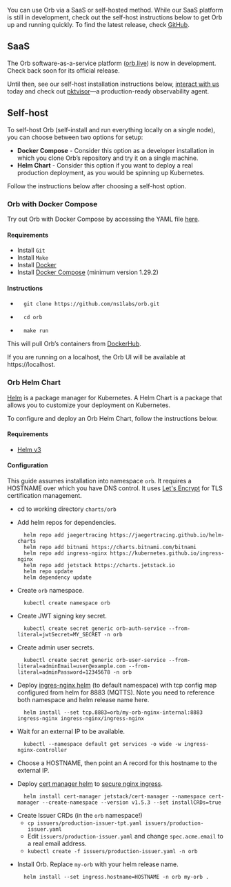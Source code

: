 You can use Orb via a SaaS or self-hosted method. While our SaaS platform is still in development, check out the self-host instructions below to get Orb up and running quickly. To find the latest release, check [GitHub](https://github.com/ns1labs/orb/releases).

## SaaS
The Orb software-as-a-service platform ([orb.live](http://orb.live)) is now in development. Check back soon for its official release.

Until then, see our self-host installation instructions below, [interact with us](https://getorb.io/contact/) today and check out [pktvisor](https://pktvisor.dev/)—a production-ready observability agent.

## Self-host
To self-host Orb (self-install and run everything locally on a single node), you can choose between two options for setup:

* **Docker Compose** - Consider this option as a developer installation in which you clone Orb’s repository and try it on a single machine.
* **Helm Chart** - Consider this option if you want to deploy a real production deployment, as you would be spinning up Kubernetes.

Follow the instructions below after choosing a self-host option. 

### Orb with Docker Compose
Try out Orb with Docker Compose by accessing the YAML file [here](https://github.com/ns1labs/orb/blob/develop/docker/docker-compose.yml).

#### Requirements

* Install `Git`
* Install `Make`
* Install [Docker](https://docs.docker.com/engine/install/)
* Install [Docker Compose](https://docs.docker.com/compose/gettingstarted/) (minimum version 1.29.2)

#### Instructions

*       git clone https://github.com/ns1labs/orb.git
*       cd orb
*       make run


This will pull Orb’s containers from [DockerHub](https://hub.docker.com/u/ns1labs).

If you are running on a localhost, the Orb UI will be available at https://localhost.


### Orb Helm Chart
[Helm](https://helm.sh/) is a package manager for Kubernetes. A Helm Chart is a package that allows you to customize your deployment on Kubernetes.

To configure and deploy an Orb Helm Chart, follow the instructions below.

#### Requirements
* [Helm v3](https://helm.sh/docs/intro/quickstart/)

#### Configuration
This guide assumes installation into namespace `orb`. It requires a HOSTNAME over which you have DNS control. It uses [Let's Encrypt](https://letsencrypt.org/) for TLS certification management.

* cd to working directory `charts/orb`

* Add helm repos for dependencies.



        helm repo add jaegertracing https://jaegertracing.github.io/helm-charts
        helm repo add bitnami https://charts.bitnami.com/bitnami
        helm repo add ingress-nginx https://kubernetes.github.io/ingress-nginx
        helm repo add jetstack https://charts.jetstack.io
        helm repo update
        helm dependency update


* Create `orb` namespace.

        kubectl create namespace orb

* Create JWT signing key secret.

        kubectl create secret generic orb-auth-service --from-literal=jwtSecret=MY_SECRET -n orb

* Create admin user secrets.

        kubectl create secret generic orb-user-service --from-literal=adminEmail=user@example.com --from-literal=adminPassword=12345678 -n orb

* Deploy [ingres-nginx helm](https://kubernetes.github.io/ingress-nginx/deploy/#using-helm) (to default namespace) with tcp config map configured from helm for 8883 (MQTTS). Note you need to reference both namespace and helm release name here.

        helm install --set tcp.8883=orb/my-orb-nginx-internal:8883 ingress-nginx ingress-nginx/ingress-nginx

* Wait for an external IP to be available.

        kubectl --namespace default get services -o wide -w ingress-nginx-controller

* Choose a HOSTNAME, then point an A record for this hostname to the external IP.

* Deploy [cert manager helm](https://cert-manager.io/docs/installation/helm/) to [secure nginx ingress](https://cert-manager.io/docs/tutorials/acme/ingress/).

        helm install cert-manager jetstack/cert-manager --namespace cert-manager --create-namespace --version v1.5.3 --set installCRDs=true

- Create Issuer CRDs (in the `orb` namespace!)
    - `cp issuers/production-issuer-tpt.yaml issuers/production-issuer.yaml`
    - Edit `issuers/production-issuer.yaml` and change `spec.acme.email` to a real email address.
    - `kubectl create -f issuers/production-issuer.yaml -n orb`

* Install Orb. Replace `my-orb` with your helm release name.

        helm install --set ingress.hostname=HOSTNAME -n orb my-orb .



